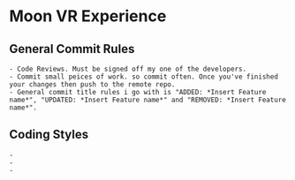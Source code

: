 # Moon VR Experience

## General Commit Rules
	- Code Reviews. Must be signed off my one of the developers.
	- Commit small peices of work. so commit often. Once you've finished your changes then push to the remote repo. 
	- General commit title rules i go with is "ADDED: *Insert Feature name*", "UPDATED: *Insert Feature name*" and "REMOVED: *Insert Feature name*".

## Coding Styles
	- 
	- 
	- 
	